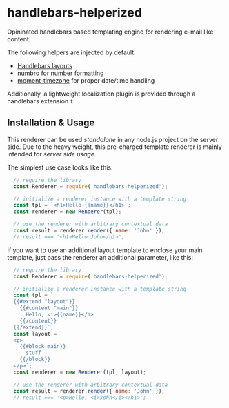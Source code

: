 #  handlebars-helperized

Opininated handlebars based templating engine for rendering e-mail like content.

The following helpers are injected by default:

- [Handlebars layouts](https://github.com/shannonmoeller/handlebars-layouts)
- [numbro](https://www.npmjs.com/package/numbro) for number formatting
- [moment-timezone](https://www.npmjs.com/package/moment-timezone) for proper date/time handling

Additionally, a lightweight localization plugin is provided through a handlebars extension `t`.

## Installation & Usage

This renderer can be used *standalone* in any node.js project on the server side. Due to the heavy weight, this pre-charged template renderer is mainly
intended for *server side usage*.

The simplest use case looks like this:

````js
  // require the library
  const Renderer = require('handlebars-helperized');

  // initialize a renderer instance with a template string
  const tpl = `<h1>Hello {{name}}</h1>`;
  const renderer = new Renderer(tpl);

  // use the renderer with arbitrary contextual data
  const result = renderer.render({ name: 'John' });
  // result === '<h1>Hello John</h1>';
````

If you want to use an additional layout template to enclose your main template, just pass the renderer an additional parameter, like this:

````js
  // require the library
  const Renderer = require('handlebars-helperized');

  // initialize a renderer instance with a template string
  const tpl = `
  {{#extend "layout"}}
    {{#content "main"}}
      Hello, <i>{{name}}</i>
    {{/content}}
  {{/extend}}`;
  const layout = `
  <p>
    {{#block main}}
      stuff
    {{/block}}
  </p>`;
  const renderer = new Renderer(tpl, layout);

  // use the renderer with arbitrary contextual data
  const result = renderer.render({ name: 'John' });
  // result === '<p>Hello, <i>John</i></h1>';
````
